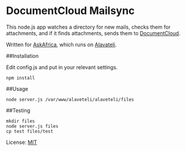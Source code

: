 # DocumentCloud Mailsync

This node.js app watches a directory for new mails, checks them for attachments, and if it finds attachments, sends them to [DocumentCloud](https://www.documentcloud.org/home).

Written for [AskAfrica](http://askafrica.info), which runs on [Alavateli](http://alaveteli.org/).

##Installation

Edit config.js and put in your relevant settings.

```
npm install
```


##Usage

```
node server.js /var/www/alaveteli/alaveteli/files
```

##Testing

```
mkdir files
node server.js files
cp test files/test
```

License: [MIT](http://opensource.org/licenses/MIT)